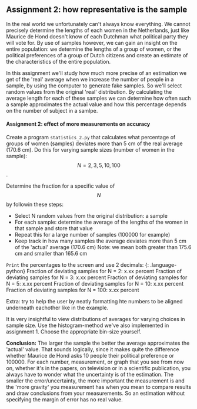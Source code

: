 ## Assignment 2: how representative is the sample

In the real world we unfortunately can't always know everything. We cannot precisely determine the lengths of each women in the Netherlands, just like Maurice de Hond doesn't know of each Dutchman what political party they will vote for. By use of samples however, we can gain an insight on the entire population: we determine the lengths of a group of women, or the political preferences of a group of Dutch citizens and create an estimate of the characteristics of the entire population.

In this assignment we'll study how much more precise of an estimation we get of the 'real' average when we increase the number of people in a sample, by using the computer to generate fake samples. So we'll select random values from the original 'real' distribution. By calculating the average length for each of these samples we can determine how often such a sample approximates the actual value and how this percentage depends on the number of subject in a samlpe.

#### Assignment 2: effect of more measurements on accuracy

Create a program `statistics_2.py` that calculates what percentage of groups of women (samples) deviates more than 5 cm of the real average (170.6 cm). Do this for varying sample sizes (number of women in the sample): $$N=2,3,5,10,100$$.

Determine the fraction for a specific value of $$N$$ by followin these steps:

  * Select N random values from the original distribution: a sample
  * For each sample: determine the average of the lengths of the women in that sample and store that value
  * Repeat this for a large number of samples (100000 for example)
  * Keep track in how many samples the average deviates more than 5 cm of the 'actual' average (170.6 cm)
    Note: we mean both greater than 175.6 cm and smaller than 165.6 cm
              
`Print` the percentages to the screen and use 2 decimals:
{: .language-python}
    Fraction of deviating samples for N =   2: x.xx percent
    Fraction of deviating samples for N =   3: x.xx percent
    Fraction of deviating samples for N =   5: x.xx percent
    Fraction of deviating samples for N =  10: x.xx percent
    Fraction of deviating samples for N = 100: x.xx percent

Extra: try to help the user by neatly formatting hte numbers to be aligned underneath eachother like in the example.

It is very insightful to view distributions of averages for varying choices in sample size. Use the histogram-method we've also implemented in assignment 1. Choose the appropriate bin-size yourself.

**Conclusion:** The larger the sample the better the average approximates the 'actual' value. That sounds logically, since it makes quite the difference whether Maurice de Hond asks 10 people their political preference or 100000. For each number, measurement, or graph that you see from now on, whether it's in the papers, on television or in a scientific publication, you always have to wonder what the uncertainty is of the estimation. The smaller the error/uncertainty, the more important the measurement is and the 'more gravity' you measurement has when you mean to compare results and draw conclusions from your measurements. So an estimation without specifying the margin of error has no real value.
